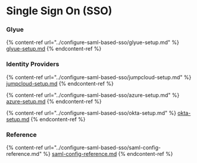# Single Sign On (SSO)

### Glyue

{% content-ref url="../configure-saml-based-sso/glyue-setup.md" %}
[glyue-setup.md](../configure-saml-based-sso/glyue-setup.md)
{% endcontent-ref %}

### Identity Providers

{% content-ref url="../configure-saml-based-sso/jumpcloud-setup.md" %}
[jumpcloud-setup.md](../configure-saml-based-sso/jumpcloud-setup.md)
{% endcontent-ref %}

{% content-ref url="../configure-saml-based-sso/azure-setup.md" %}
[azure-setup.md](../configure-saml-based-sso/azure-setup.md)
{% endcontent-ref %}

{% content-ref url="../configure-saml-based-sso/okta-setup.md" %}
[okta-setup.md](../configure-saml-based-sso/okta-setup.md)
{% endcontent-ref %}

### Reference

{% content-ref url="../configure-saml-based-sso/saml-config-reference.md" %}
[saml-config-reference.md](../configure-saml-based-sso/saml-config-reference.md)
{% endcontent-ref %}
